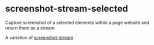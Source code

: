 # screenshot-stream-selected

Capture screenshot of a selected elements within a page website and return them as a stream

A variation of [screenshot-stream](https://github.com/kevva/screenshot-stream)


